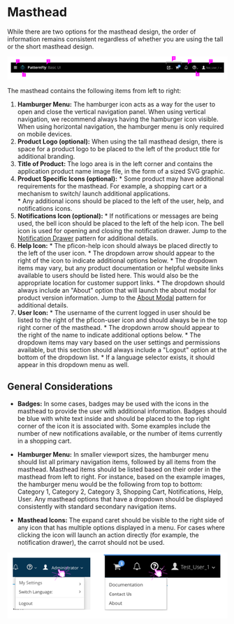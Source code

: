 # Masthead

While there are two options for the masthead design, the order of information remains consistent regardless of whether you are using the tall or the short masthead design.

![Image of masthead details](img/masthead_details.png)

The masthead contains the following items from left to right:
  1. **Hamburger Menu:** The hamburger icon acts as a way for the user to open and close the vertical navigation panel. When using vertical navigation, we recommend always having the hamburger icon visible. When using horizontal navigation, the hamburger menu is only required on mobile devices.
  2. **Product Logo (optional):** When using the tall masthead design, there is space for a product logo to be placed to the left of the product title for additional branding.
  3. **Title of Product:** The logo area is in the left corner and contains the application product name image file, in the form of a sized SVG graphic.
  4. **Product Specific Icons (optional):**
    * Some product may have additional requirements for the masthead. For example, a shopping cart or a mechanism to switch/ launch additional applications.  
    * Any additional icons should be placed to the left of the user, help, and notifications icons.
  5. **Notifications Icon (optional):**
    * If notifications or messages are being used, the bell icon should be placed to the left of the help icon. The bell icon is used for opening and closing the notification drawer. Jump to the [Notification Drawer](https://www.patternfly.org/pattern-library/communication/notification-drawer/#/api) pattern for additional details.
  6. **Help Icon:**
    * The pficon-help icon should always be placed directly to the left of the user icon.
    * The dropdown arrow should appear to the right of the icon to indicate additional options below.
    * The dropdown items may vary, but any product documentation or helpful website links available to users should be listed here. This would also be the appropriate location for customer support links.
    * The dropdown should always include an "About" option that will launch the about modal for product version information. Jump to the [About Modal](https://www.patternfly.org/pattern-library/communication/about-modal/#/api) pattern for additional details.
  7. **User Icon:**
    * The username of the current logged in user should be listed to the right of the pficon-user icon and should always be in the top right corner of the masthead.
    * The dropdown arrow should appear to the right of the name to indicate additional options below.
    * The dropdown items may vary based on the user settings and permissions available, but this section should always include a "Logout" option at the bottom of the dropdown list.
    * If a language selector exists, it should appear in this dropdown menu as well.


## General Considerations

* **Badges:**
  In some cases, badges may be used with the icons in the masthead to provide the user with additional information. Badges should be blue with white text inside and should be placed to the top right corner of the icon it is associated with. Some examples include the number of new notifications available, or the number of items currently in a shopping cart.

* **Hamburger Menu:**
  In smaller viewport sizes, the hamburger menu should list all primary navigation items, followed by all items from the masthead. Masthead items should be listed based on their order in the masthead from left to right. For instance, based on the example images, the hamburger menu would be the following from top to bottom: Category 1, Category 2, Category 3, Shopping Cart, Notifications, Help, User. Any masthead options that have a dropdown should be displayed consistently with standard secondary navigation items.

* **Masthead Icons:**
  The expand caret should be visible to the right side of any icon that has multiple options displayed in a menu. For cases where clicking the icon will launch an action directly (for example, the notification drawer), the carrot should not be used.

![Image of masthead with dropdown options](img/masthead_dropdowns.png)
